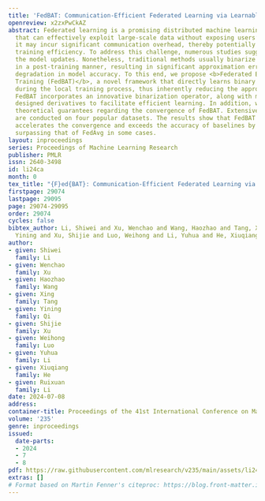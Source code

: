 ```yaml
---
title: 'FedBAT: Communication-Efficient Federated Learning via Learnable Binarization'
openreview: x2zxPwCkAZ
abstract: Federated learning is a promising distributed machine learning paradigm
  that can effectively exploit large-scale data without exposing users’ privacy. However,
  it may incur significant communication overhead, thereby potentially impairing the
  training efficiency. To address this challenge, numerous studies suggest binarizing
  the model updates. Nonetheless, traditional methods usually binarize model updates
  in a post-training manner, resulting in significant approximation errors and consequent
  degradation in model accuracy. To this end, we propose <b>Federated Binarization-Aware
  Training (FedBAT)</b>, a novel framework that directly learns binary model updates
  during the local training process, thus inherently reducing the approximation errors.
  FedBAT incorporates an innovative binarization operator, along with meticulously
  designed derivatives to facilitate efficient learning. In addition, we establish
  theoretical guarantees regarding the convergence of FedBAT. Extensive experiments
  are conducted on four popular datasets. The results show that FedBAT significantly
  accelerates the convergence and exceeds the accuracy of baselines by up to 9%, even
  surpassing that of FedAvg in some cases.
layout: inproceedings
series: Proceedings of Machine Learning Research
publisher: PMLR
issn: 2640-3498
id: li24ca
month: 0
tex_title: "{F}ed{BAT}: Communication-Efficient Federated Learning via Learnable Binarization"
firstpage: 29074
lastpage: 29095
page: 29074-29095
order: 29074
cycles: false
bibtex_author: Li, Shiwei and Xu, Wenchao and Wang, Haozhao and Tang, Xing and Qi,
  Yining and Xu, Shijie and Luo, Weihong and Li, Yuhua and He, Xiuqiang and Li, Ruixuan
author:
- given: Shiwei
  family: Li
- given: Wenchao
  family: Xu
- given: Haozhao
  family: Wang
- given: Xing
  family: Tang
- given: Yining
  family: Qi
- given: Shijie
  family: Xu
- given: Weihong
  family: Luo
- given: Yuhua
  family: Li
- given: Xiuqiang
  family: He
- given: Ruixuan
  family: Li
date: 2024-07-08
address:
container-title: Proceedings of the 41st International Conference on Machine Learning
volume: '235'
genre: inproceedings
issued:
  date-parts:
  - 2024
  - 7
  - 8
pdf: https://raw.githubusercontent.com/mlresearch/v235/main/assets/li24ca/li24ca.pdf
extras: []
# Format based on Martin Fenner's citeproc: https://blog.front-matter.io/posts/citeproc-yaml-for-bibliographies/
---
```

